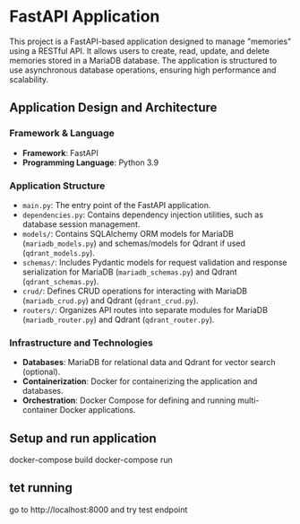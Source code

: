 # FastAPI Application


This project is a FastAPI-based application designed to manage "memories" using a RESTful API. It allows users to create, read, update, and delete memories stored in a MariaDB database. The application is structured to use asynchronous database operations, ensuring high performance and scalability.

## Application Design and Architecture

### Framework & Language

- **Framework**: FastAPI
- **Programming Language**: Python 3.9

### Application Structure

- `main.py`: The entry point of the FastAPI application.
- `dependencies.py`: Contains dependency injection utilities, such as database session management.
- `models/`: Contains SQLAlchemy ORM models for MariaDB (`mariadb_models.py`) and schemas/models for Qdrant if used (`qdrant_models.py`).
- `schemas/`: Includes Pydantic models for request validation and response serialization for MariaDB (`mariadb_schemas.py`) and Qdrant (`qdrant_schemas.py`).
- `crud/`: Defines CRUD operations for interacting with MariaDB (`mariadb_crud.py`) and Qdrant (`qdrant_crud.py`).
- `routers/`: Organizes API routes into separate modules for MariaDB (`mariadb_router.py`) and Qdrant (`qdrant_router.py`).

### Infrastructure and Technologies

- **Databases**: MariaDB for relational data and Qdrant for vector search (optional).
- **Containerization**: Docker for containerizing the application and databases.
- **Orchestration**: Docker Compose for defining and running multi-container Docker applications.


## Setup and run application 
docker-compose build
docker-compose run

## tet running 

go to http://localhost:8000 and try test endpoint 